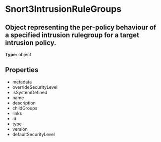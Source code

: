 # Snort3IntrusionRuleGroups

## Object representing the per-policy behaviour of a specified intrusion rulegroup for a target intrusion policy.

**Type:** object

## Properties
* metadata
* overrideSecurityLevel
* isSystemDefined
* name
* description
* childGroups
* links
* id
* type
* version
* defaultSecurityLevel
